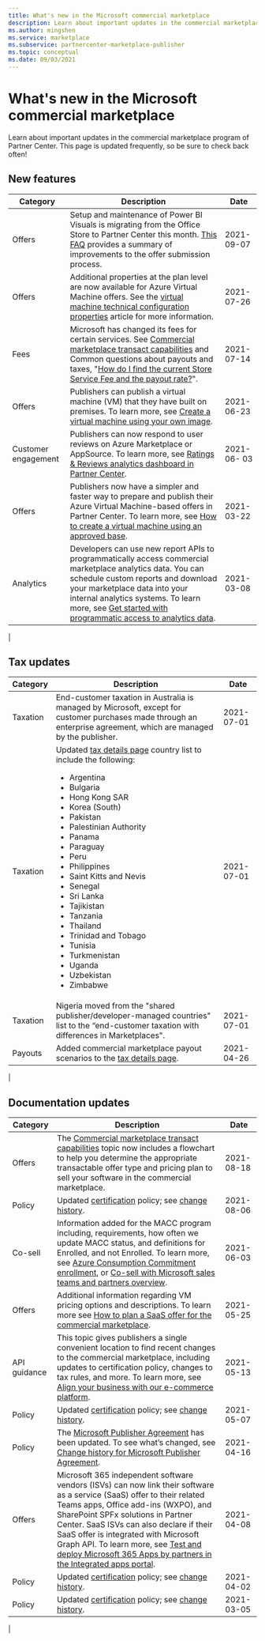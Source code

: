 ```yaml
---
title: What's new in the Microsoft commercial marketplace
description: Learn about important updates in the commercial marketplace program of Partner Center. 
ms.author: mingshen
ms.service: marketplace 
ms.subservice: partnercenter-marketplace-publisher
ms.topic: conceptual
ms.date: 09/03/2021
---
```


# What's new in the Microsoft commercial marketplace

Learn about important updates in the commercial marketplace program of Partner Center. This page is updated frequently, so be sure to check back often!

## New features

| Category | Description | Date |
| --- | --- | --- |
| Offers | Setup and maintenance of Power BI Visuals is migrating from the Office Store to Partner Center this month. [This FAQ](/azure/marketplace/power-bi-visual-faq) provides a summary of improvements to the offer submission process. | 2021-09-07 |
| Offers | Additional properties at the plan level are now available for Azure Virtual Machine offers. See the [virtual machine technical configuration properties](azure-vm-create-plans.md#properties) article for more information. | 2021-07-26 |
| Fees | Microsoft has changed its fees for certain services. See [Commercial marketplace transact capabilities](marketplace-commercial-transaction-capabilities-and-considerations.md#examples-of-pricing-and-store-fees) and Common questions about payouts and taxes, "[How do I find the current Store Service Fee and the payout rate?](/partner-center/payout-faq)". | 2021-07-14 |
| Offers | Publishers can publish a virtual machine (VM) that they have built on premises. To learn more, see [Create a virtual machine using your own image](./azure-vm-create-using-own-image.md). | 2021-06-23 |
| Customer engagement | Publishers can now respond to user reviews on Azure Marketplace or AppSource. To learn more, see [Ratings & Reviews analytics dashboard in Partner Center](./ratings-reviews.md). | 2021-06- 03 |
| Offers | Publishers now have a simpler and faster way to prepare and publish their Azure Virtual Machine-based offers in Partner Center. To learn more, see [How to create a virtual machine using an approved base](azure-vm-create-using-approved-base.md). | 2021-03-22 |
| Analytics | Developers can use new report APIs to programmatically access commercial marketplace analytics data. You can schedule custom reports and download your marketplace data into your internal analytics systems. To learn more, see [Get started with programmatic access to analytics data](analytics-get-started.md). | 2021-03-08 |
|

## Tax updates

| Category | Description | Date |
| --- | --- | --- |
| Taxation | End-customer taxation in Australia is managed by Microsoft, except for customer purchases made through an enterprise agreement, which are managed by the publisher. | 2021-07-01 |
| Taxation | Updated [tax details page](/partner-center/tax-details-marketplace) country list to include the following: <ul><li>Argentina</li><li>Bulgaria</li><li>Hong Kong SAR</li><li>Korea (South)</li><li>Pakistan</li><li>Palestinian Authority</li><li>Panama</li><li>Paraguay</li><li>Peru</li><li>Philippines</li><li>Saint Kitts and Nevis</li><li>Senegal</li><li>Sri Lanka</li><li>Tajikistan</li><li>Tanzania</li><li>Thailand</li><li>Trinidad and Tobago</li><li>Tunisia</li><li>Turkmenistan</li><li>Uganda</li><li>Uzbekistan</li><li>Zimbabwe</li></ul> | 2021-07-01 |
| Taxation | Nigeria moved from the "shared publisher/developer-managed countries" list to the “end-customer taxation with differences in Marketplaces".  | 2021-07-01 |
| Payouts | Added commercial marketplace payout scenarios to the [tax details page](/partner-center/tax-details-marketplace). | 2021-04-26 |
|

## Documentation updates

| Category | Description | Date |
| --- | --- | --- |
| Offers | The [Commercial marketplace transact capabilities](/azure/marketplace/marketplace-commercial-transaction-capabilities-and-considerations) topic now includes a flowchart to help you determine the appropriate transactable offer type and pricing plan to sell your software in the commercial marketplace. | 2021-08-18 |
| Policy | Updated [certification](/legal/marketplace/certification-policies?context=/azure/marketplace/context/context) policy; see [change history](/legal/marketplace/offer-policies-change-history). | 2021-08-06 |
| Co-sell | Information added for the MACC program including, requirements, how often we update MACC status, and definitions for Enrolled, and not Enrolled. To learn more, see [Azure Consumption Commitment enrollment](./azure-consumption-commitment-enrollment.md), or [Co-sell with Microsoft sales teams and partners overview](./co-sell-overview.md). | 2021-06-03 |
| Offers | Additional information regarding VM pricing options and descriptions. To learn more see [How to plan a SaaS offer for the commercial marketplace](./plan-saas-offer.md). | 2021-05-25|
| API guidance | This topic gives publishers a single convenient location to find recent changes to the commercial marketplace, including updates to certification policy, changes to tax rules, and more. To learn more, see [Align your business with our e-commerce platform](./marketplace-apis-guide.md). | 2021-05-13 |
| Policy | Updated [certification](/legal/marketplace/certification-policies?context=/azure/marketplace/context/context) policy; see [change history](/legal/marketplace/offer-policies-change-history). | 2021-05-07 |
| Policy | The [Microsoft Publisher Agreement](/legal/marketplace/msft-publisher-agreement) has been updated. To see what’s changed, see [Change history for Microsoft Publisher Agreement](/legal/marketplace/mpa-change-history). | 2021-04-16 |
| Offers | Microsoft 365 independent software vendors (ISVs) can now link their software as a service (SaaS) offer to their related Teams apps, Office add-ins (WXPO), and SharePoint SPFx solutions in Partner Center. SaaS ISVs can also declare if their SaaS offer is integrated with Microsoft Graph API. To learn more, see [Test and deploy Microsoft 365 Apps by partners in the Integrated apps portal](/microsoft-365/admin/manage/test-and-deploy-microsoft-365-apps). | 2021-04-08 |
| Policy | Updated [certification](/legal/marketplace/certification-policies?context=/azure/marketplace/context/context) policy; see [change history](/legal/marketplace/offer-policies-change-history). | 2021-04-02 |
| Policy | Updated [certification](/legal/marketplace/certification-policies?context=/azure/marketplace/context/context) policy; see [change history](/legal/marketplace/offer-policies-change-history). | 2021-03-05 |
|
